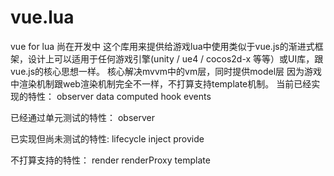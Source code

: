 # vue.lua
vue for lua
尚在开发中
这个库用来提供给游戏lua中使用类似于vue.js的渐进式框架，设计上可以适用于任何游戏引擎(unity / ue4 / cocos2d-x 等等）或UI库，跟vue.js的核心思想一样。
核心解决mvvm中的vm层，同时提供model层
因为游戏中渲染机制跟web渲染机制完全不一样，不打算支持template机制。
当前已经实现的特性：
observer
data
computed
hook
events

已经通过单元测试的特性：
observer


已实现但尚未测试的特性:
lifecycle
inject
provide

不打算支持的特性：
render
renderProxy
template
